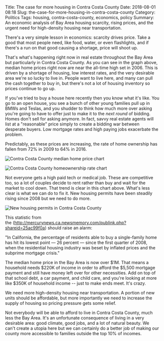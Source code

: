 Title: The case for more housing in Contra Costa County
Date: 2018-08-01 08:18
Slug: the-case-for-more-housing-in-contra-costa-county
Category: Politics
Tags: housing, contra-costa-county, economics, policy
Summary: An economic analysis of Bay Area housing scarcity, rising prices, and the urgent need for high-density housing near transportation.

​There's a very simple lesson in economics: scarcity drives price. Take a good that most people need, like food, water, or even flashlights, and if there's a run on that good causing a shortage, price will shoot up.

That's what's happening right now in real estate throughout the Bay Area but particularly in Contra Costa County. As you can see in the graph above, median home prices right now are near the all-time high set in 2006. This is driven by a shortage of housing, low interest rates, and the very desirable area we're so lucky to live in. People want to live here, and many can pull the cash together to buy in, but there's not a lot of housing inventory so prices continue to go up.  

If you've tried to buy a house here recently then you know what it's like. You go to an open house, you see a bunch of other young families pull up in BMWs and Teslas, and you shudder to think how much more over asking you're going to have to offer just to make it to the *next round* of bidding. Homes don't sell for asking anymore. In fact, savvy real estate agents will list at a "reasonable" price simply to create a bidding war between desperate buyers. Low mortgage rates and high paying jobs exacerbate the problem. 

Predictably, as these prices are increasing, the rate of home ownership has fallen from 72% in 2009 to 64% in 2016.

![Contra Costa County median home price chart]({static}/images/2019/01/fredgraph-6_orig.png)

![Contra Costa County homeownership rate chart]({static}/images/2019/01/fredgraph-7_orig.png)

Not everyone gets a high paid tech or medical job. These are competitive too, so a lot of couples decide to rent rather than buy and wait for the market to cool down. That trend is clear in this chart above. What's less clear is what we can do to fix it. New housing permits have been steadily rising since 2008 but we need to do more.  

![New housing permits in Contra Costa County]({static}/images/2019/01/fredgraph-8_orig.png)

This statistic from the (http://mercurynews.ca.newsmemory.com/publink.php?shareid=25ac99f0a) should raise an alarm:

"In California, the percentage of residents able to buy a single-family home has hit its lowest point — 26 percent — since the first quarter of 2008, when the residential housing industry was beset by inflated prices and the subprime mortgage crisis." 

The median home price in the Bay Area is now over $1M. That means a household needs $220K of income in order to afford the $5,500 mortgage payment and still have money left over for other necessities. Add on top of that school debt, a car payment, and child care, and you're looking at more like $350K of household income -- just to make ends meet. It's crazy. 

We need more high-density housing near transportation. A portion of new units should be affordable, but more importantly we need to increase the supply of housing so pricing pressure gets some relief. 

Not everybody will be able to afford to live in Contra Costa County, much less the Bay Area. It's an unfortunate consequence of living in a very desirable area: good climate, good jobs, and a lot of natural beauty. We can't create a utopia here but we can certainly do a better job of making our county more accessible to families outside the top 10% of incomes.